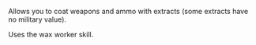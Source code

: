 
Allows you to coat weapons and ammo with extracts
(some extracts have no military value).

Uses the wax worker skill.
